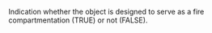 Indication whether the object is designed to serve as a fire compartmentation (TRUE) or not (FALSE).